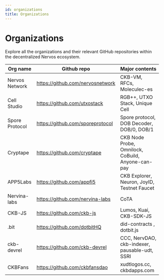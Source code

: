 ```yaml
---
id: organizations
title: Organizations
---
```


# Organizations

Explore all the organizations and their relevant GitHub repositories within the decentralized Nervos ecosystem.

| Org name       | Github repo                      | Major contents                                    |
| -------------- | -------------------------------- | ------------------------------------------------- |
| Nervos Network | https://github.com/nervosnetwork | CKB-VM, RFCs, Moleculec-es                        |
| Cell Studio    | https://github.com/utxostack     | RGB++, UTXO Stack, Unique Cell                    |
| Spore Protocol | https://github.com/sporeprotocol | Spore protocol, DOB Decoder, DOB/0, DOB/1         |
| Cryptape       | https://github.com/cryptape      | CKB Node Probe, Omnilock, CoBuild, Anyone-can-pay |
| APP5Labs       | https://github.com/appfi5        | CKB Explorer, Neuron, JoyID, Testnet Faucet       |
| Nervina-labs   | https://github.com/nervina-labs  | CoTA                                              |
| CKB-JS         | https://github.com/ckb-js        | Lumos, Kuai, CKB-SDK-JS                           |
| .bit           | https://github.com/dotbitHQ      | did-contracts , dotbit.js                         |
| ckb-devrel     | https://github.com/ckb-devrel    | CCC, NervDAO, ckb-indexer, pausable-udt, SSRI     |
| CKBFans        | https://github.com/ckbfansdao    | xudtlogos.cc, ckbdapps.com                        |
